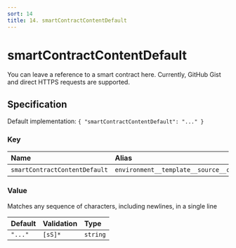 ```yaml
---
sort: 14
title: 14. smartContractContentDefault
---
```


# smartContractContentDefault

You can leave a reference to a smart contract here. Currently, GitHub Gist and direct HTTPS requests are supported.


## Specification

Default implementation: ```{ "smartContractContentDefault": "..." }```

### Key

| **Name** | **Alias** | **Methods** | **Category** |  
|:--|:--|:--|:--|
| ```smartContractContentDefault``` | ```environment__template__source__content``` | [setEnvironment](../methods/setEnvironment.html#options) | [Workspace](../options/#workspace) |

### Value

Matches any sequence of characters, including newlines, in a single line

| **Default** | **Validation** | **Type** |
|:--|:--|:--|
| ```"..."``` | ```[sS]*``` | ```string``` |

